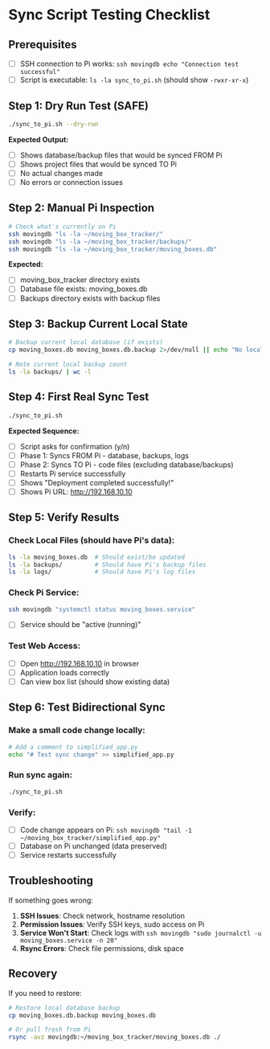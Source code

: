 # Sync Script Testing Checklist

## Prerequisites
- [ ] SSH connection to Pi works: `ssh movingdb echo "Connection test successful"`
- [ ] Script is executable: `ls -la sync_to_pi.sh` (should show `-rwxr-xr-x`)

## Step 1: Dry Run Test (SAFE)
```bash
./sync_to_pi.sh --dry-run
```

**Expected Output:**
- [ ] Shows database/backup files that would be synced FROM Pi
- [ ] Shows project files that would be synced TO Pi  
- [ ] No actual changes made
- [ ] No errors or connection issues

## Step 2: Manual Pi Inspection
```bash
# Check what's currently on Pi
ssh movingdb "ls -la ~/moving_box_tracker/"
ssh movingdb "ls -la ~/moving_box_tracker/backups/"
ssh movingdb "ls -la ~/moving_box_tracker/moving_boxes.db"
```

**Expected:**
- [ ] moving_box_tracker directory exists
- [ ] Database file exists: moving_boxes.db
- [ ] Backups directory exists with backup files

## Step 3: Backup Current Local State
```bash
# Backup current local database (if exists)
cp moving_boxes.db moving_boxes.db.backup 2>/dev/null || echo "No local database to backup"

# Note current local backup count
ls -la backups/ | wc -l
```

## Step 4: First Real Sync Test
```bash
./sync_to_pi.sh
```

**Expected Sequence:**
- [ ] Script asks for confirmation (y/n)
- [ ] Phase 1: Syncs FROM Pi - database, backups, logs
- [ ] Phase 2: Syncs TO Pi - code files (excluding database/backups)
- [ ] Restarts Pi service successfully
- [ ] Shows "Deployment completed successfully!"
- [ ] Shows Pi URL: http://192.168.10.10

## Step 5: Verify Results

### Check Local Files (should have Pi's data):
```bash
ls -la moving_boxes.db  # Should exist/be updated
ls -la backups/         # Should have Pi's backup files
ls -la logs/            # Should have Pi's log files
```

### Check Pi Service:
```bash
ssh movingdb "systemctl status moving_boxes.service"
```
- [ ] Service should be "active (running)"

### Test Web Access:
- [ ] Open http://192.168.10.10 in browser
- [ ] Application loads correctly
- [ ] Can view box list (should show existing data)

## Step 6: Test Bidirectional Sync

### Make a small code change locally:
```bash
# Add a comment to simplified_app.py
echo "# Test sync change" >> simplified_app.py
```

### Run sync again:
```bash
./sync_to_pi.sh
```

### Verify:
- [ ] Code change appears on Pi: `ssh movingdb "tail -1 ~/moving_box_tracker/simplified_app.py"`
- [ ] Database on Pi unchanged (data preserved)
- [ ] Service restarts successfully

## Troubleshooting
If something goes wrong:

1. **SSH Issues**: Check network, hostname resolution
2. **Permission Issues**: Verify SSH keys, sudo access on Pi  
3. **Service Won't Start**: Check logs with `ssh movingdb "sudo journalctl -u moving_boxes.service -n 20"`
4. **Rsync Errors**: Check file permissions, disk space

## Recovery
If you need to restore:
```bash
# Restore local database backup
cp moving_boxes.db.backup moving_boxes.db

# Or pull fresh from Pi
rsync -avz movingdb:~/moving_box_tracker/moving_boxes.db ./
